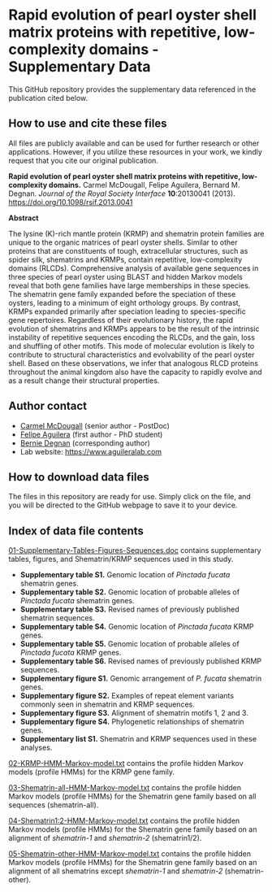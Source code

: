 # Rapid evolution of pearl oyster shell matrix proteins with repetitive, low-complexity domains - Supplementary Data

This GitHub repository provides the supplementary data referenced in the publication cited below.

## How to use and cite these files 

All files are publicly available and can be used for further research or other applications. However, if you utilize these resources in your work, we kindly request that you cite our original publication.

**Rapid evolution of pearl oyster shell matrix proteins with repetitive, low-complexity domains.** Carmel McDougall, Felipe Aguilera, Bernard M. Degnan. *Journal of the Royal Society Interface* **10**:20130041 (2013). https://doi.org/10.1098/rsif.2013.0041

**Abstract**

The lysine (K)-rich mantle protein (KRMP) and shematrin protein families are unique to the organic matrices of pearl oyster shells. Similar to other proteins that are constituents of tough, extracellular structures, such as spider silk, shematrins and KRMPs, contain repetitive, low-complexity domains (RLCDs). Comprehensive analysis of available gene sequences in three species of pearl oyster using BLAST and hidden Markov models reveal that both gene families have large memberships in these species. The shematrin gene family expanded before the speciation of these oysters, leading to a minimum of eight orthology groups. By contrast, KRMPs expanded primarily after speciation leading to species-specific gene repertoires. Regardless of their evolutionary history, the rapid evolution of shematrins and KRMPs appears to be the result of the intrinsic instability of repetitive sequences encoding the RLCDs, and the gain, loss and shuffling of other motifs. This mode of molecular evolution is likely to contribute to structural characteristics and evolvability of the pearl oyster shell. Based on these observations, we infer that analogous RLCD proteins throughout the animal kingdom also have the capacity to rapidly evolve and as a result change their structural properties.

## Author contact

- [Carmel McDougall](mailto:c.mcdougall@uq.edu.au) (senior author - PostDoc)
- [Felipe Aguilera](mailto:f.aguilera@uq.edu.au) (first author - PhD student)
- [Bernie Degnan](b.degnan@uq.edu.au) (corresponding author)
- Lab website: https://www.aguileralab.com

## How to download data files

The files in this repository are ready for use. Simply click on the file, and you will be directed to the GitHub webpage to save it to your device.

## Index of data file contents

[01-Supplementary-Tables-Figures-Sequences.doc](https://github.com/faguil/RLCD-Evolution/blob/main/01-Supplementary-Tables-Figures-Sequences.doc) contains supplementary tables, figures, and Shematrin/KRMP sequences used in this study.

- **Supplementary table S1.** Genomic location of *Pinctada fucata* shematrin genes.
- **Supplementary table S2.** Genomic location of probable alleles of *Pinctada fucata* shematrin genes.
- **Supplementary table S3.** Revised names of previously published shematrin sequences.
- **Supplementary table S4.** Genomic location of *Pinctada fucata* KRMP genes.
- **Supplementary table S5.** Genomic location of probable alleles of *Pinctada fucata* KRMP genes.
- **Supplementary table S6.** Revised names of previously published KRMP sequences.
- **Supplementary figure S1.** Genomic arrangement of *P. fucata* shematrin genes.
- **Supplementary figure S2.** Examples of repeat element variants commonly seen in shematrin and KRMP sequences.
- **Supplementary figure S3.** Alignment of shematrin motifs 1, 2 and 3.
- **Supplementary figure S4.** Phylogenetic relationships of shematrin genes.
- **Supplementary list S1.** Shematrin and KRMP sequences used in these analyses.

[02-KRMP-HMM-Markov-model.txt](https://github.com/faguil/RLCD-Evolution/blob/main/02-KRMP-HMM-Markov-model.txt) contains the profile hidden Markov models (profile HMMs) for the KRMP gene family.

[03-Shematrin-all-HMM-Markov-model.txt](https://github.com/faguil/RLCD-Evolution/blob/main/03-Shematrin-all-HMM-Markov-model.txt) contains the profile hidden Markov models (profile HMMs) for the Shematrin gene family based on all sequences (shematrin-all).

[04-Shematrin1:2-HMM-Markov-model.txt](https://github.com/faguil/RLCD-Evolution/blob/main/04-Shematrin1:2-HMM-Markov-model.txt) contains the profile hidden Markov models (profile HMMs) for the Shematrin gene family based on an alignment of *shematrin-1* and *shematrin-2* (shematrin1/2).

[05-Shematrin-other-HMM-Markov-model.txt](https://github.com/faguil/RLCD-Evolution/blob/main/05-Shematrin-other-HMM-Markov-model.txt) contains the profile hidden Markov models (profile HMMs) for the Shematrin gene family based on an alignment of all shematrins except *shematrin-1* and *shematrin-2* (shematrin-other).
